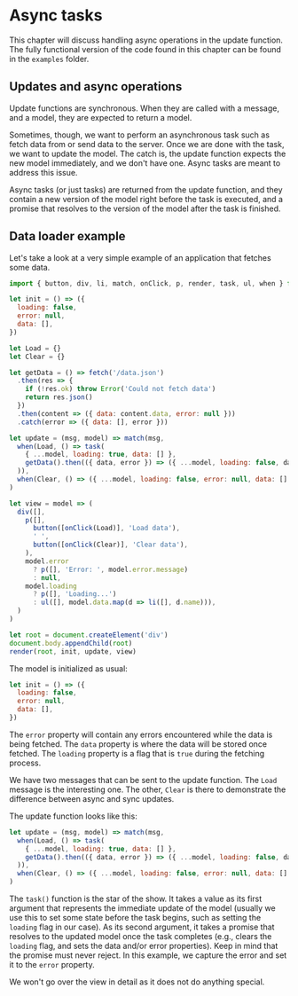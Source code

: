# Async tasks

This chapter will discuss handling async operations in the update function. 
The fully functional version of the code found in this chapter can be found 
in the `examples` folder.

## Updates and async operations

Update functions are synchronous. When they are called with a message, and a 
model, they are expected to return a model.

Sometimes, though, we want to perform an asynchronous task such as fetch data
from or send data to the server. Once we are done with the task, we want to
update the model. The catch is, the update function expects the new model
immediately, and we don't have one. Async tasks are meant to address this issue.

Async tasks (or just tasks) are returned from the update function, and they 
contain a new version of the model right before the task is executed, and a 
promise that resolves to the version of the model after the task is finished.

## Data loader example

Let's take a look at a very simple example of an application that fetches 
some data.

```javascript
import { button, div, li, match, onClick, p, render, task, ul, when } from 'movium'

let init = () => ({
  loading: false,
  error: null,
  data: [],
})

let Load = {}
let Clear = {}

let getData = () => fetch('/data.json')
  .then(res => {
    if (!res.ok) throw Error('Could not fetch data')
    return res.json()
  })
  .then(content => ({ data: content.data, error: null }))
  .catch(error => ({ data: [], error }))

let update = (msg, model) => match(msg,
  when(Load, () => task(
    { ...model, loading: true, data: [] },
    getData().then(({ data, error }) => ({ ...model, loading: false, data, error })),
  )),
  when(Clear, () => ({ ...model, loading: false, error: null, data: [] })),
)

let view = model => (
  div([],
    p([],
      button([onClick(Load)], 'Load data'),
      ' ',
      button([onClick(Clear)], 'Clear data'),
    ),
    model.error
      ? p([], 'Error: ', model.error.message)
      : null,
    model.loading
      ? p([], 'Loading...')
      : ul([], model.data.map(d => li([], d.name))),
  )
)

let root = document.createElement('div')
document.body.appendChild(root)
render(root, init, update, view)
```

The model is initialized as usual:

```javascript
let init = () => ({
  loading: false,
  error: null,
  data: [],
})
```

The `error` property will contain any errors encountered while the data is 
being fetched. The `data` property is where the data will be stored once 
fetched. The `loading` property is a flag that is `true` during the fetching 
process.

We have two messages that can be sent to the update function. The `Load` 
message is the interesting one. The other, `Clear` is there to demonstrate 
the difference between async and sync updates.

The update function looks like this:

```javascript
let update = (msg, model) => match(msg,
  when(Load, () => task(
    { ...model, loading: true, data: [] },
    getData().then(({ data, error }) => ({ ...model, loading: false, data, error }),
  )),
  when(Clear, () => ({ ...model, loading: false, error: null, data: [] })
)
```

The `task()` function is the star of the show. It takes a value as its first 
argument that represents the immediate update of the model (usually we use 
this to set some state before the task begins, such as setting the `loading` 
flag in our case). As its second argument, it takes a promise that resolves 
to the updated model once the task completes (e.g., clears the `loading` 
flag, and sets the data and/or error properties). Keep in mind that the 
promise must never reject. In this example, we capture the error and set it 
to the `error` property.

We won't go over the view in detail as it does not do anything special.
